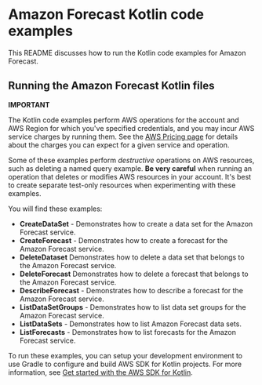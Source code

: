 # Amazon Forecast Kotlin code examples

This README discusses how to run the Kotlin code examples for Amazon Forecast.

## Running the Amazon Forecast Kotlin files

**IMPORTANT**

The Kotlin code examples perform AWS operations for the account and AWS Region for which you've specified credentials, and you may incur AWS service charges by running them. See the [AWS Pricing page](https://aws.amazon.com/pricing/) for details about the charges you can expect for a given service and operation.

Some of these examples perform *destructive* operations on AWS resources, such as deleting a named query example. **Be very careful** when running an operation that deletes or modifies AWS resources in your account. It's best to create separate test-only resources when experimenting with these examples.

You will find these examples: 

- **CreateDataSet** - Demonstrates how to create a data set for the Amazon Forecast service.
- **CreateForecast** - Demonstrates how to create a forecast for the Amazon Forecast service.
- **DeleteDataset** Demonstrates how to delete a data set that belongs to the Amazon Forecast service.
- **DeleteForecast** Demonstrates how to delete a forecast that belongs to the Amazon Forecast service.
- **DescribeForecast** - Demonstrates how to describe a forecast for the Amazon Forecast service.
- **ListDataSetGroups** - Demonstrates how to list data set groups for the Amazon Forecast service.
- **ListDataSets** - Demonstrates how to list Amazon Forecast data sets.
- **ListForecasts** - Demonstrates how to list forecasts for the Amazon Forecast service.

To run these examples, you can setup your development environment to use Gradle to configure and build AWS SDK for Kotlin projects. For more information, 
see [Get started with the AWS SDK for Kotlin](https://docs.aws.amazon.com/sdk-for-kotlin/latest/developer-guide/setup.html). 
